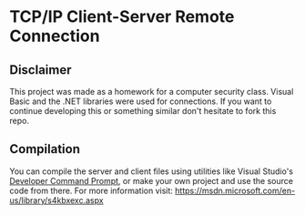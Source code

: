 # TCP/IP Client-Server Remote Connection

## Disclaimer

This project was made as a homework for a computer security class. Visual Basic and the .NET libraries were used for connections. If you want to continue developing this or something similar don't hesitate to fork this repo.

## Compilation

You can compile the server and client files using utilities like Visual Studio's [Developer Command Prompt](https://msdn.microsoft.com/en-us/library/f35ctcxw.aspx), or make your own project and use the source code from there. For more information visit: https://msdn.microsoft.com/en-us/library/s4kbxexc.aspx

